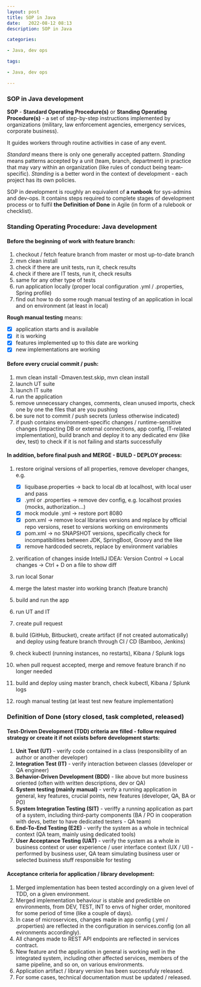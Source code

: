 ```yaml
---
layout: post
title: SOP in Java
date:   2022-08-12 08:13
description: SOP in Java

categories:

- Java, dev ops

tags:

- Java, dev ops

---
```


### SOP in Java development

**SOP** - **Standard Operating Procedure(s)** or **Standing Operating Procedure(s)** - a set of step-by-step instructions implemented by organizations (military, law enforcement agencies, emergency services, corporate business). 

It guides workers through routine activities in case of any event.

*Standard* means there is only one generally accepted pattern. *Standing* means patterns accepted by a unit (team, branch, department) in practice that may vary within an organization (like rules of conduct being team-specific).
*Standing* is a better word in the context of development - each project has its own policies.
 
SOP in development is roughly an equivalent of **a runbook** for sys-admins and dev-ops. It contains steps required to complete stages of development process or to fulfil **the Definition of Done** in Agile (in form of a rulebook or checklist).

### Standing Operating Procedure: Java development

#### Before the beginning of work with feature branch:

1. checkout / fetch feature branch from master or most up-to-date branch
2. mvn clean install
3. check if there are unit tests, run it, check results
4. check if there are IT tests, run it, check results
5. same for any other type of tests
6. run application locally (proper local configuration .yml / .properties, Spring profile)
7. find out how to do some rough manual testing of an application in local and on environment (at least in local)

**Rough manual testing** means: 
- [x] application starts and is available
- [x] it is working
- [x] features implemented up to this date are working 
- [x] new implementations are working

#### Before every crucial commit / push:

1. mvn clean install -Dmaven.test.skip, mvn clean install
2. launch UT suite
3. launch IT suite
4. run the application
5. remove unnecessary changes, comments, clean unused imports, check one by one the files that are you pushing
6. be sure not to commit / push secrets (unless otherwise indicated)
7. if push contains environment-specific changes / runtime-sensitive changes (impacting DB or external connections, app config, IT-related implementation), build branch and deploy it to any dedicated env (like dev, test) to check if it is not failing and starts successfully


#### In addition, before final push and MERGE - BUILD - DEPLOY process:

1. restore original versions of all properties, remove developer changes, e.g.

   - [x] liquibase.properties -> back to local db at localhost, with local user and pass
   - [x] .yml or .properties -> remove dev config, e.g. localhost proxies (mocks, authorization...)
   - [x] mock module .yml -> restore port 8080
   - [x] pom.xml -> remove local libraries versions and replace by official repo versions, reset to versions working on environments
   - [x] pom.xml -> no SNAPSHOT versions, specifically check for incompatibilities between JDK, SpringBoot, Groovy and the like
   - [x] remove hardcoded secrets, replace by environment variables

2. verification of changes inside IntelliJ IDEA: Version Control -> Local changes -> Ctrl + D on a file to show diff
3. run local Sonar
4. merge the latest master into working branch (feature branch)
5. build and run the app
6. run UT and IT
7. create pull request
8. build (GitHub, Bitbucket), create artifact (if not created automatically) and deploy using feature branch through CI / CD (Bamboo, Jenkins)
9. check kubectl (running instances, no restarts), Kibana / Splunk logs
10. when pull request accepted, merge and remove feature branch if no longer needed
11. build and deploy using master branch, check kubectl, Kibana / Splunk logs
12. rough manual testing (at least test new feature implementation)


### Definition of Done (story closed, task completed, released)


#### Test-Driven Development (TDD) criteria are filled - follow required strategy or create it if not exists before development starts:

1. **Unit Test (UT)** - verify code contained in a class (responsibility of an author or another developer)
2. **Integration Test (IT)** - verify interaction between classes (developer or QA engineer)
3. **Behavior-Driven Development (BDD)** - like above but more business oriented (often with written descriptions, dev or QA)
4. **System testing (mainly manual)** - verify a running application in general, key features, crucial points, new features (developer, QA, BA or PO)
5. **System Integration Testing (SIT)** - veriffy a running application as part of a system, including third-party components (BA / PO in cooperation with devs, better to have dedicated testers - QA team)
6. **End-To-End Testing (E2E)** - verify the system as a whole in technical context (QA team, mainly using dedicated tools)
7. **User Acceptance Testing (UAT)** - verify the system as a whole in business context or user experience / user interface context (UX / UI) - performed by business user, QA team simulating business user or selected business stuff responsible for testing

#### Acceptance criteria for application / library development:

1. Merged implementation has been tested accordingly on a given level of TDD, on a given environment.
2. Merged implementation behaviour is stable and predictible on environments, from DEV, TEST, INT to envs of higher order, monitored for some period of time (like a couple of days).
3. In case of microservices, changes made in app config (.yml / .properties) are reflected in the configuration in services.config (on all evironments accordingly).
4. All changes made to REST API endpoints are reflected in services contract.
5. New feature and the application in general is working well in the integrated system, including other affected services, members of the same pipeline, and so on, on various environments.
6. Application artifact / library version has been successfuly released.
7. For some cases, technical documentation must be updated / released.
